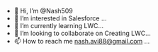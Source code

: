 - 👋 Hi, I’m @Nash509
- 👀 I’m interested in Salesforce ...
- 🌱 I’m currently learning LWC...
- 💞️ I’m looking to collaborate on Creating LWC...
- 📫 How to reach me nash.avi88@gmail.com ...

<!---
Nash509/Nash509 is a ✨ special ✨ repository because its `README.md` (this file) appears on your GitHub profile.
You can click the Preview link to take a look at your changes.
--->
